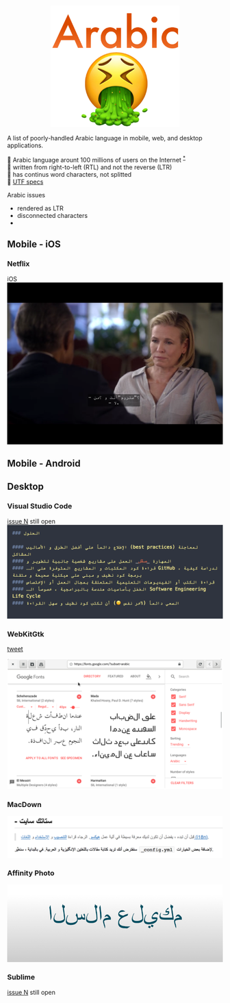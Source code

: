 

<p align="center">
<img src="https://github.com/bluemix/Arabic-Sucks/raw/master/images/arabic-sucks.png" alt="arabic sucks" title="Arabic Sucks" width="300"/>
</p>



A list of poorly-handled Arabic language in mobile, web, and desktop applications.

🔸 Arabic language arount 100 millions of users on the Internet <sup>[*](http://www.internetworldstats.com/stats5.htm)</sup><br>
🔸 written from right-to-left (RTL) and not the reverse (LTR)<br>
🔸 has continus word characters, not splitted<br>
🔸 [UTF specs](http://unicode.org/reports/tr9/)<br>

Arabic issues
* rendered as LTR
* disconnected characters
*  


## Mobile - iOS
### Netflix

iOS 
![WebKitGtk](images/netflix-ios-arabic-sucks.PNG)

## Mobile - Android


## Desktop
### Visual Studio Code
[issue N]() still open
![VisualStudio Code wrong Arabic direction](images/vscode-version-1.17.2.png)

### WebKitGtk

[tweet](https://twitter.com/KhaledGhetas/status/921826612496224261)

![WebKitGtk](images/WebKitGtk-arabic-handling.png)


### MacDown
![MacDown](images/macdown-arabic-sucks.png)


### Affinity Photo
![Affinity Photo](images/Affinity-Photo-Arabic-sucks.png)

### Sublime
[issue N]() still open

### 